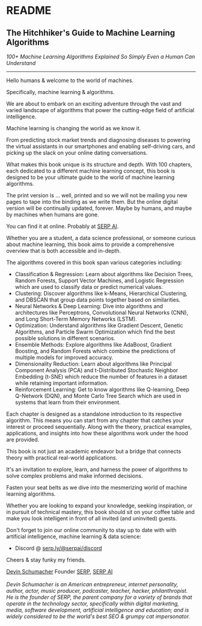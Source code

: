 # README

## The Hitchhiker's Guide to Machine Learning Algorithms

_100+ Machine Learning Algorithms Explained So Simply Even a Human Can Understand_

***

Hello humans & welcome to the world of machines.

Specifically, machine learning & algorithms.

We are about to embark on an exciting adventure through the vast and varied landscape of algorithms that power the cutting-edge field of artificial intelligence.

Machine learning is changing the world as we know it.

From predicting stock market trends and diagnosing diseases to powering the virtual assistants in our smartphones and enabling self-driving cars, and picking up the slack on your online dating conversations.

What makes this book unique is its structure and depth. With 100 chapters, each dedicated to a different machine learning concept, this book is designed to be your ultimate guide to the world of machine learning algorithms.

The print version is ... well, printed and so we will not be mailing you new pages to tape into the binding as we write them. But the online digital version will be continually updated, forever. Maybe by humans, and maybe by machines when humans are gone.

You can find it at online. Probably at [SERP AI](https://serp.ai/).

Whether you are a student, a data science professional, or someone curious about machine learning, this book aims to provide a comprehensive overview that is both accessible and in-depth.

The algorithms covered in this book span various categories including:

* Classification & Regression: Learn about algorithms like Decision Trees, Random Forests, Support Vector Machines, and Logistic Regression which are used to classify data or predict numerical values.
* Clustering: Discover algorithms like k-Means, Hierarchical Clustering, and DBSCAN that group data points together based on similarities.
* Neural Networks & Deep Learning: Dive into algorithms and architectures like Perceptrons, Convolutional Neural Networks (CNN), and Long Short-Term Memory Networks (LSTM).
* Optimization: Understand algorithms like Gradient Descent, Genetic Algorithms, and Particle Swarm Optimization which find the best possible solutions in different scenarios.
* Ensemble Methods: Explore algorithms like AdaBoost, Gradient Boosting, and Random Forests which combine the predictions of multiple models for improved accuracy.
* Dimensionality Reduction: Learn about algorithms like Principal Component Analysis (PCA) and t-Distributed Stochastic Neighbor Embedding (t-SNE) which reduce the number of features in a dataset while retaining important information.
* Reinforcement Learning: Get to know algorithms like Q-learning, Deep Q-Network (DQN), and Monte Carlo Tree Search which are used in systems that learn from their environment.

Each chapter is designed as a standalone introduction to its respective algorithm. This means you can start from any chapter that catches your interest or proceed sequentially. Along with the theory, practical examples, applications, and insights into how these algorithms work under the hood are provided.

This book is not just an academic endeavor but a bridge that connects theory with practical real-world applications.

It's an invitation to explore, learn, and harness the power of algorithms to solve complex problems and make informed decisions.

Fasten your seat belts as we dive into the mesmerizing world of machine learning algorithms.

Whether you are looking to expand your knowledge, seeking inspiration, or in pursuit of technical mastery, this book should sit on your coffee table and make you look intelligent in front of all invited (and uninvited) guests.

Don't forget to join our online community to stay up to date with with artificial intelligence, machine learning & data science:

* Discord @ [serp.ly/@serpai/discord](https://serp.ly/@serpai/discord)

Cheers & stay funky my friends.

[Devin Schumacher](https://devinschumacher.com/) Founder [SERP](https://serp.co/), [SERP AI](https://serp.ai/)\
\
_Devin Schumacher is an American entrepreneur, internet personality, author, actor, music producer, podcaster, teacher, hacker, philanthropist. He is the founder of SERP, the parent company for a variety of brands that operate in the technology sector, specifically within digital marketing, media, software development, artificial intelligence and education; and is widely considered to be the world's best SEO & grumpy cat impersonator._

